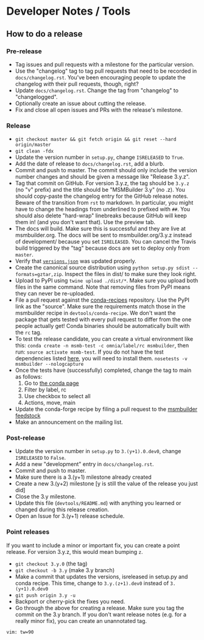 Developer Notes / Tools
=======================

How to do a release
-------------------

### Pre-release

- Tag issues and pull requests with a milestone for the particular version.
- Use the "changelog" tag to tag pull requests that need to be recorded in `docs/changelog.rst`.
  You've been encouraging people to update the changelog *with* their pull requests, though, right?
- Update `docs/changelog.rst`. Change the tag from "changelog" to "changelogged".
- Optionally create an issue about cutting the release.
- Fix and close all open issues and PRs with the release's milestone.

### Release

- `git checkout master && git fetch origin && git reset --hard origin/master`
- `git clean -fdx`
- Update the version number in `setup.py`, change `ISRELEASED` to `True`.
- Add the date of release to `docs/changelog.rst`, add a blurb.
- Commit and push to master. The commit should only include the version number changes and
  should be given a message like "Release 3.y.z".
- Tag that commit on GitHub. For version 3.y.z, the tag should be `3.y.z` (no "v" prefix)
  and the title should be "MSMBuilder 3.y" (no .z). You should copy-paste the changelog entry
  for the GitHub release notes. Beware of the transition from `rst` to markdown. In particular,
  you might have to change the headings from underlined to prefixed with `##`. You should
  also delete "hard-wrap" linebreaks because GitHub will keep them in! (and you don't want
  that). Use the preview tab.
- The docs will build. Make sure this is successful and they are live at msmbuilder.org.
  The docs will be sent to msmbuilder.org/3.y.z instead of development/ because you
  set `ISRELEASED`. You can cancel the Travis build triggered by the "tag" because docs
  are set to deploy only from `master`.
- Verify that [`versions.json`](http://msmbuilder.org/versions.json) was updated properly.
- Create the canonical source distribution using `python setup.py sdist --formats=gztar,zip`.
  Inspect the files in dist/ to make sure they look right.
- Upload to PyPI using `twine upload ./dist/*`.
  Make sure you upload both files in the same command. Note that removing files from PyPI
  means they can never be re-uploaded.
- File a pull request against the
  [conda-recipes](https://github.com/omnia-md/conda-recipes) repository.
  Use the PyPI link as the "source". Make sure the requirements match those
  in the msmbuilder recipe in `devtools/conda-recipe`. We don't want the package
  that gets tested with every pull request to differ from the one people actually get!
  Conda binaries should be automatically built with the `rc` tag.
- To test the release candidate, you can create a virtual environment like this:
  `conda create -n msmb-test -c omnia/label/rc msmbuilder`, then run:
  `source activate msmb-test`.
  If you do not have the test dependencies listed [here](https://github.com/msmbuilder/msmbuilder/blob/master/devtools/conda-recipe/meta.yaml), you will need
  to install them.
  `nosetests -v msmbuilder --nologcapture`
- Once the tests have (successfully) completed, change the tag to main as follows:
  1. Go to [the conda page](https://anaconda.org/omnia/msmbuilder/files)
  2. Filter by label, rc
  3. Use checkbox to select all
  4. Actions, move, main
- Update the conda-forge recipe by filing a pull request to the [msmbuilder feedstock](https://github.com/conda-forge/msmbuilder-feedstock)
- Make an announcement on the mailing list.

### Post-release

- Update the version number in `setup.py` to `3.(y+1).0.dev0`, change `ISRELEASED` to `False`.
- Add a new "development" entry in `docs/changelog.rst`.
- Commit and push to master.
- Make sure there is a 3.(y+1) milestone already created
- Create a new 3.(y+2) milestone [y is still the value of the release you just did]
- Close the 3.y milestone.
- Update this file (`devtools/README.md`) with anything you learned or
  changed during this release creation.
- Open an Issue for 3.(y+1) release schedule.

### Point releases

If you want to include a minor or important fix, you can create a point release.
For version 3.y.z, this would mean bumping `z`.

- `git checkout 3.y.0` (the tag)
- `git checkout -b 3.y` (make 3.y branch)
- Make a commit that updates the versions, isreleased in setup.py and conda recipe.
  This time, change to `3.y.(z+1).dev0` instead of `3.(y+1).0.dev0`
- `git push origin 3.y -u`
- Backport or cherry-pick the fixes you need.
- Go through the above for creating a release. Make sure you tag
  the commit on the 3.y branch. If you don't want release notes
  (e.g. for a really minor fix), you can create an unannotated tag.

```
vim: tw=90
```
